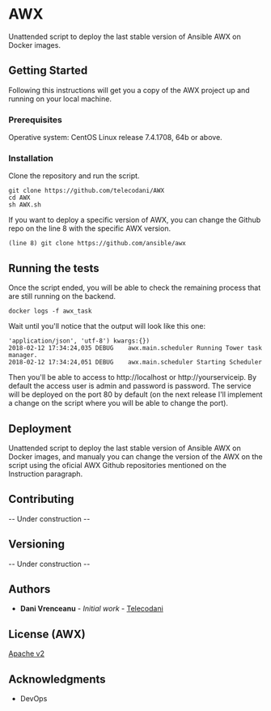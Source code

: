 # AWX

Unattended script to deploy the last stable version of Ansible AWX on Docker images.

## Getting Started

Following this instructions will get you a copy of the AWX project up and running on your local machine.

### Prerequisites

Operative system: CentOS Linux release 7.4.1708, 64b or above.

### Installation

Clone the repository and run the script.

```
git clone https://github.com/telecodani/AWX
cd AWX
sh AWX.sh
```
If you want to deploy a specific version of AWX, you can change the Github repo on the line 8 with the specific AWX version.
```
(line 8) git clone https://github.com/ansible/awx
```

## Running the tests

Once the script ended, you will be able to check the remaining process that are still running on the backend.

```
docker logs -f awx_task
```
Wait until you'll notice that the output will look like this one:

```
'application/json', 'utf-8') kwargs:{})
2018-02-12 17:34:24,035 DEBUG    awx.main.scheduler Running Tower task manager.
2018-02-12 17:34:24,051 DEBUG    awx.main.scheduler Starting Scheduler
```
Then you'll be able to access to http://localhost or http://yourserviceip. By default the access user is admin and password is password. The service will be deployed on the port 80 by default (on the next release I'll implement a change on the script where you will be able to change the port).

## Deployment

Unattended script to deploy the last stable version of Ansible AWX on Docker images, and manualy you can change the version of the AWX on the script using the oficial AWX Github repositories mentioned on the Instruction paragraph.

## Contributing

 -- Under construction --

## Versioning

 -- Under construction --

## Authors

* **Dani Vrenceanu** - *Initial work* - [Telecodani](https://github.com/telecodani)

## License (AWX)

[Apache v2](https://github.com/ansible/awx/blob/devel/LICENSE.md)

## Acknowledgments

* DevOps
